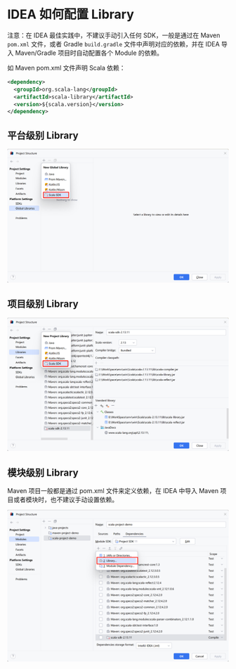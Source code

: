 # IDEA 如何配置 Library

注意：在 IDEA 最佳实践中，不建议手动引入任何 SDK，一般是通过在 Maven `pom.xml` 文件，或者 Gradle `build.gradle` 文件中声明对应的依赖，并在 IDEA 导入 Maven/Gradle 项目时自动配置各个 Module 的依赖。

如 Maven pom.xml 文件声明 Scala 依赖：
```xml
<dependency>  
  <groupId>org.scala-lang</groupId>  
  <artifactId>scala-library</artifactId>  
  <version>${scala.version}</version>  
</dependency>
```

## 平台级别 Library

![](resources/images/Pasted%20image%2020241010112121.png)

## 项目级别 Library

![](resources/images/Pasted%20image%2020241010112044.png)

## 模块级别 Library

Maven 项目一般都是通过 pom.xml 文件来定义依赖，在 IDEA 中导入 Maven 项目或者模块时，也不建议手动设置依赖。

![](resources/images/Pasted%20image%2020241010112655.png)